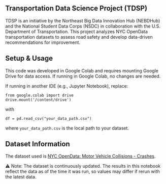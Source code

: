 ## Transportation Data Science Project (TDSP)
TDSP is an initiative by the Northeast Big Data Innovation Hub (NEBDHub) and the National Student Data Corps (NSDC) in collaboration with the U.S. Department of Transportation. This project analyzes NYC OpenData transportation datasets to assess road safety and develop data-driven recommendations for improvement.
## Setup & Usage
This code was developed in Google Colab and requires mounting Google Drive for data access. If running in Google Colab, no changes are needed.

If running in another IDE (e.g., Jupyter Notebook), replace:

```
from google.colab import drive
drive.mount('/content/drive')
```
with
```
df = pd.read_csv("your_data_path.csv")
```

where `your_data_path.csv` is the local path to your dataset.

## Dataset Information

The dataset used is [NYC OpenData: Motor Vehicle Collisions - Crashes](https://data.cityofnewyork.us/Public-Safety/Motor-Vehicle-Collisions-Crashes/h9gi-nx95).

⚠️ Note: The dataset is continuously updated. The results in this notebook reflect the data as of the time it was run, so values may differ if rerun with the latest data.
